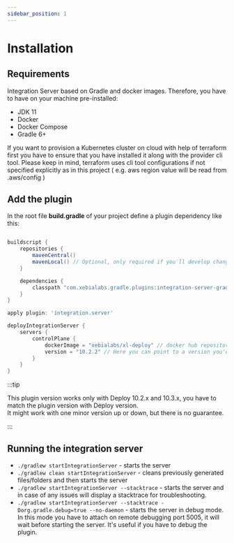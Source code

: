```yaml
---
sidebar_position: 1
---
```


# Installation

## Requirements

Integration Server based on Gradle and docker images. Therefore, you have to have on your machine pre-installed:

* JDK 11
* Docker
* Docker Compose  
* Gradle 6+

If you want to provision a Kubernetes cluster on cloud with help of terraform first you have to ensure that you have installed it along with the
provider cli tool. Please keep in mind, terraform uses cli tool configurations if not specified explicitly as
in this project ( e.g. aws region value will be read from .aws/config )

## Add the plugin

In the root file **build.gradle** of your project define a plugin dependency like this:

```groovy

buildscript {
    repositories {
        mavenCentral()
        mavenLocal() // Optional, only required if you'll develop changes to the plugin.
    }

    dependencies {
        classpath "com.xebialabs.gradle.plugins:integration-server-gradle-plugin:10.3.0-820.1249"
    }
}

apply plugin: 'integration.server'

deployIntegrationServer {
    servers {
        controlPlane {
            dockerImage = "xebialabs/xl-deploy" // docker hub repository
            version = "10.2.2" // Here you can point to a version you'd like to run
        }
    }
}
```

:::tip

This plugin version works only with Deploy 10.2.x and 10.3.x, you have to match the plugin version with Deploy version. <br/> 
It might work with one minor version up or down, but there is no guarantee.  

:::

## Running the integration server

* `./gradlew startIntegrationServer` - starts the server
* `./gradlew clean startIntegrationServer` - cleans previously generated files/folders and then starts the server
* `./gradlew startIntegrationServer --stacktrace` - starts the server and in case of any issues will display a stacktrace for troubleshooting. 
* `./gradlew startIntegrationServer --stacktrace -Dorg.gradle.debug=true --no-daemon` - starts the server in debug mode.
In this mode you have to attach on remote debugging port 5005, it will wait before starting the server. It's useful if you have to debug 
the plugin. 
